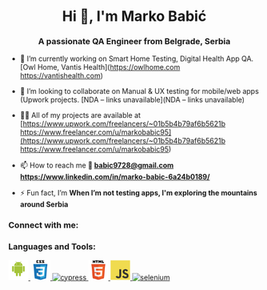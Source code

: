<h1 align="center">Hi 👋, I'm Marko Babić</h1>
<h3 align="center">A passionate QA Engineer from Belgrade, Serbia</h3>

- 🔭 I’m currently working on Smart Home Testing, Digital Health App QA. [Owl Home, Vantis Health](https://owlhome.com https://vantishealth.com)

- 👯 I’m looking to collaborate on Manual & UX testing for mobile/web apps (Upwork projects. [NDA – links unavailable](NDA – links unavailable)

- 👨‍💻 All of my projects are available at [https://www.upwork.com/freelancers/~01b5b4b79af6b5621b https://www.freelancer.com/u/markobabic95](https://www.upwork.com/freelancers/~01b5b4b79af6b5621b https://www.freelancer.com/u/markobabic95)

- 📫 How to reach me **📧 babic9728@gmail.com https://www.linkedin.com/in/marko-babic-6a24b0189/**

- ⚡ Fun fact, I’m **When I’m not testing apps, I'm exploring the mountains around Serbia**

<h3 align="left">Connect with me:</h3>
<p align="left">
</p>

<h3 align="left">Languages and Tools:</h3>
<p align="left"> <a href="https://developer.android.com" target="_blank" rel="noreferrer"> <img src="https://raw.githubusercontent.com/devicons/devicon/master/icons/android/android-original-wordmark.svg" alt="android" width="40" height="40"/> </a> <a href="https://www.w3schools.com/css/" target="_blank" rel="noreferrer"> <img src="https://raw.githubusercontent.com/devicons/devicon/master/icons/css3/css3-original-wordmark.svg" alt="css3" width="40" height="40"/> </a> <a href="https://www.cypress.io" target="_blank" rel="noreferrer"> <img src="https://raw.githubusercontent.com/simple-icons/simple-icons/6e46ec1fc23b60c8fd0d2f2ff46db82e16dbd75f/icons/cypress.svg" alt="cypress" width="40" height="40"/> </a> <a href="https://www.w3.org/html/" target="_blank" rel="noreferrer"> <img src="https://raw.githubusercontent.com/devicons/devicon/master/icons/html5/html5-original-wordmark.svg" alt="html5" width="40" height="40"/> </a> <a href="https://developer.mozilla.org/en-US/docs/Web/JavaScript" target="_blank" rel="noreferrer"> <img src="https://raw.githubusercontent.com/devicons/devicon/master/icons/javascript/javascript-original.svg" alt="javascript" width="40" height="40"/> </a> <a href="https://www.selenium.dev" target="_blank" rel="noreferrer"> <img src="https://raw.githubusercontent.com/detain/svg-logos/780f25886640cef088af994181646db2f6b1a3f8/svg/selenium-logo.svg" alt="selenium" width="40" height="40"/> </a> </p>


<!--
**marko95b/marko95b** is a ✨ _special_ ✨ repository because its `README.md` (this file) appears on your GitHub profile.

Here are some ideas to get you started:

- 🔭 I’m currently working on ...
- 🌱 I’m currently learning ...
- 👯 I’m looking to collaborate on ...
- 🤔 I’m looking for help with ...
- 💬 Ask me about ...
- 📫 How to reach me: ...
- 😄 Pronouns: ...
- ⚡ Fun fact: ...
-->
